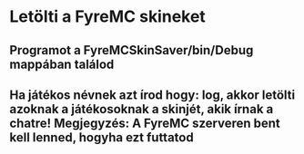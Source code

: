 # Letölti a FyreMC skineket
## Programot a FyreMCSkinSaver/bin/Debug mappában találod
## Ha játékos névnek azt írod hogy: log, akkor letölti azoknak a játékosoknak a skinjét, akik írnak a chatre! Megjegyzés: A FyreMC szerveren bent kell lenned, hogyha ezt futtatod

